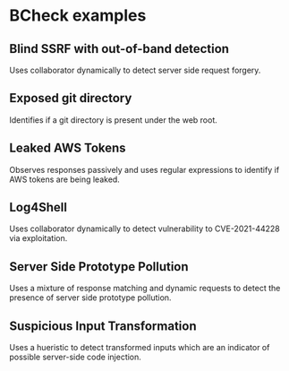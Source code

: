 # BCheck examples

## Blind SSRF with out-of-band detection

Uses collaborator dynamically to detect server side request forgery.

## Exposed git directory

Identifies if a git directory is present under the web root.

## Leaked AWS Tokens

Observes responses passively and uses regular expressions to identify if AWS tokens are being leaked.

## Log4Shell

Uses collaborator dynamically to detect vulnerability to CVE-2021-44228 via exploitation.

## Server Side Prototype Pollution

Uses a mixture of response matching and dynamic requests to detect the presence of server side prototype pollution.

## Suspicious Input Transformation

Uses a hueristic to detect transformed inputs which are an indicator of possible server-side code injection.

